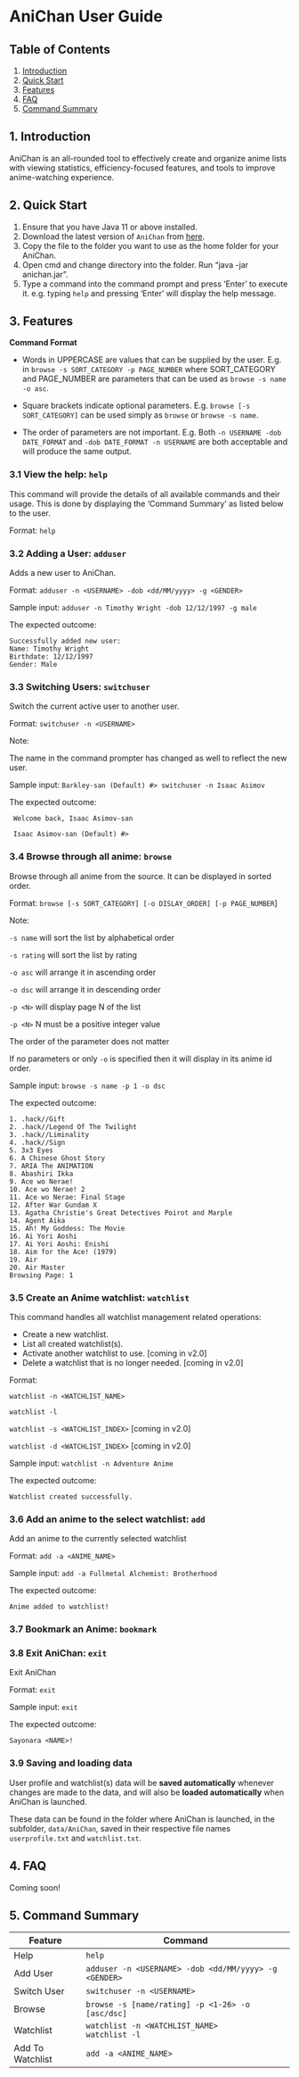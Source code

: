 
# AniChan User Guide
## Table of Contents
1. [Introduction](#1-introduction)
2. [Quick Start](#2-quick-start)
3. [Features](#3-features)
4. [FAQ](#4-faq)
5. [Command Summary](#5-command-summary)

## 1. Introduction

AniChan is an all-rounded tool to effectively create and organize anime lists with viewing statistics, efficiency-focused features, and tools to improve anime-watching experience.



## 2. Quick Start

1. Ensure that you have Java 11 or above installed.
2. Download the latest version of `AniChan` from [here](https://github.com/AY2021S1-CS2113T-F12-2/tp/releases/tag/v1.0).
3. Copy the file to the folder you want to use as the home folder for your AniChan.
4. Open cmd and change directory into the folder. Run “java -jar anichan.jar”.
5. Type a command into the command prompt and press ‘Enter’ to execute it. e.g. typing `help` and pressing ‘Enter’ will display the help message.



## 3. Features 
**Command Format**
* Words in UPPERCASE are values that can be supplied by the user.
E.g. in `browse -s SORT_CATEGORY -p PAGE_NUMBER` where SORT_CATEGORY and PAGE_NUMBER are 
parameters that can be used as `browse -s name -o asc`.

* Square brackets indicate optional parameters.
E.g. `browse [-s SORT_CATEGORY]` can be used simply as `browse` or `browse -s name`.
  
* The order of parameters are not important.
E.g. Both `-n USERNAME -dob DATE_FORMAT` and `-dob DATE_FORMAT -n USERNAME` are 
both acceptable and will produce the same output.  

### 3.1 View the help: `help`
This command will provide the details of all available commands and their usage. 
This is done by displaying the ‘Command Summary’ as listed below to the user. 

Format: `help`


### 3.2 Adding a User: `adduser`
Adds a new user to AniChan.

Format: `adduser -n <USERNAME> -dob <dd/MM/yyyy> -g <GENDER>`

Sample input: `adduser -n Timothy Wright -dob 12/12/1997 -g male`

The expected outcome:

    Successfully added new user: 
    Name: Timothy Wright
    Birthdate: 12/12/1997
    Gender: Male


### 3.3 Switching Users: `switchuser`
Switch the current active user to another user.

Format: `switchuser -n <USERNAME>`

Note:

The name in the command prompter has changed as well to reflect the new user.

Sample input: `Barkley-san (Default) #> switchuser -n Isaac Asimov`

The expected outcome:
```
 Welcome back, Isaac Asimov-san

 Isaac Asimov-san (Default) #> 
```

### 3.4 Browse through all anime: `browse`
Browse through all anime from the source. It can be displayed in sorted order.

Format: `browse [-s SORT_CATEGORY] [-o DISLAY_ORDER] [-p PAGE_NUMBER`]

Note: 

`-s name` will sort the list by alphabetical order

`-s rating` will sort the list by rating

`-o asc` will arrange it in ascending order

`-o dsc` will arrange it in descending order

`-p <N>` will display page N of the list

`-p <N>` N must be a positive integer value

The order of the parameter does not matter

If no parameters or only `-o` is specified then it will display in its anime id order.

Sample input: `browse -s name -p 1 -o dsc`

The expected outcome:
```
1. .hack//Gift
2. .hack//Legend Of The Twilight
3. .hack//Liminality
4. .hack//Sign
5. 3x3 Eyes
6. A Chinese Ghost Story
7. ARIA The ANIMATION
8. Abashiri Ikka
9. Ace wo Nerae!
10. Ace wo Nerae! 2
11. Ace wo Nerae: Final Stage
12. After War Gundam X
13. Agatha Christie's Great Detectives Poirot and Marple
14. Agent Aika
15. Ah! My Goddess: The Movie
16. Ai Yori Aoshi
17. Ai Yori Aoshi: Enishi
18. Aim for the Ace! (1979)
19. Air
20. Air Master
Browsing Page: 1
```
### 3.5 Create an Anime watchlist: `watchlist`
This command handles all watchlist management related operations: 
* Create a new watchlist.
* List all created watchlist(s).
* Activate another watchlist to use.    [coming in v2.0]
* Delete a watchlist that is no longer needed. [coming in v2.0]

Format: 

`watchlist -n <WATCHLIST_NAME>`

`watchlist -l`

`watchlist -s <WATCHLIST_INDEX>` [coming in v2.0]

`watchlist -d <WATCHLIST_INDEX>` [coming in v2.0]

Sample input: `watchlist -n Adventure Anime`

The expected outcome: 

`Watchlist created successfully.`

### 3.6 Add an anime to the select watchlist: `add`
Add an anime to the currently selected watchlist

Format: `add -a <ANIME_NAME>`

Sample input: `add -a Fullmetal Alchemist: Brotherhood`

The expected outcome: 

`Anime added to watchlist!`

### 3.7 Bookmark an Anime: `bookmark`

### 3.8 Exit AniChan: `exit`
Exit AniChan 

Format: `exit`

Sample input: `exit`

The expected outcome:
```
Sayonara <NAME>!
```


### 3.9 Saving and loading data
User profile and watchlist(s) data will be **saved automatically** whenever changes are made to the data, and will also be **loaded automatically** when AniChan is launched.

These data can be found in the folder where AniChan is launched, in the subfolder, `data/AniChan`, saved in their respective file names `userprofile.txt` and `watchlist.txt`.


## 4. FAQ
Coming soon!


## 5. Command Summary

|Feature|Command|
|---    |---|
|Help | `help`|
|Add User | `adduser -n <USERNAME> -dob <dd/MM/yyyy> -g <GENDER> ` |
|Switch User | `switchuser -n <USERNAME>` |
|Browse | `browse -s [name/rating] -p <1-26> -o [asc/dsc]`  |
|Watchlist | `watchlist -n <WATCHLIST_NAME>` <br /> `watchlist -l` |
|Add To Watchlist | `add -a <ANIME_NAME>` |



